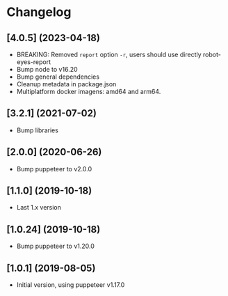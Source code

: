 # Changelog

## [4.0.5] (2023-04-18)

- BREAKING: Removed `report` option `-r`, users should use directly robot-eyes-report
- Bump node to v16.20
- Bump general dependencies
- Cleanup metadata in package.json
- Multiplatform docker imagens: amd64 and arm64.

## [3.2.1] (2021-07-02)

- Bump libraries

## [2.0.0] (2020-06-26)

- Bump puppeteer to v2.0.0

## [1.1.0] (2019-10-18)

- Last 1.x version

## [1.0.24] (2019-10-18)

- Bump puppeteer to v1.20.0

## [1.0.1] (2019-08-05)

- Initial version, using puppeteer v1.17.0
